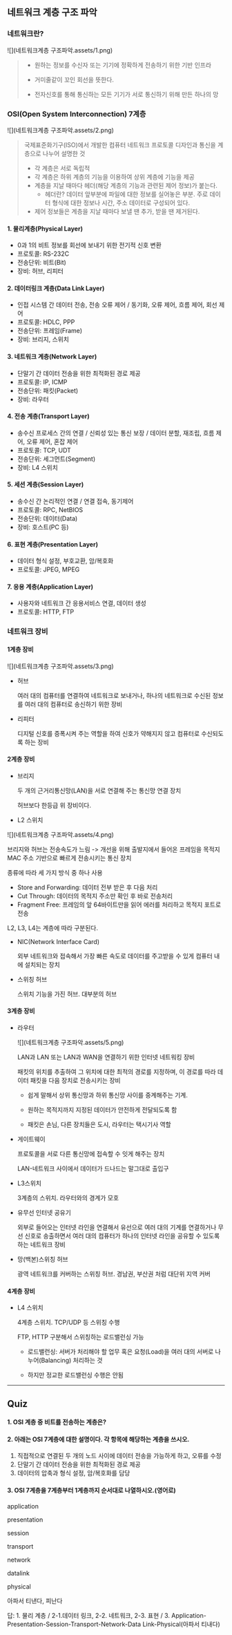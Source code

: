 ## 네트워크 계층 구조 파악



### 네트워크란?

![](네트워크계층 구조파악.assets/1.png)

> - 원하는 정보를 수신자 또는 기기에 정확하게 전송하기 위한 기반 인프라
>
> - 거미줄같이 꼬인 회선을 뜻한다.
>
> - 전자신호를 통해 통신하는 모든 기기가 서로 통신하기 위해 만든 하나의 망



###  OSI(Open System Interconnection) 7계층

![](네트워크계층 구조파악.assets/2.png)

> 국제표준화기구(ISO)에서 개발한 컴퓨터 네트워크 프로토콜 디자인과 통신을 계층으로 나누어 설명한 것
>
> - 각 계층은 서로 독립적
> - 각 계층은 하위 계층의 기능을 이용하여 상위 계층에 기능을 제공
> - 계층을 지날 때마다 헤더(해당 계층의 기능과 관련된 제어 정보)가 붙는다.
>   * 헤더란? 데이터 앞부분에 파일에 대한 정보를 실어놓은 부분. 주로 데이터 형식에 대한 정보나 시간, 주소 데이터로 구성되어 있다.
> - 제어 정보들은 계층을 지날 때마다 보낼 땐 추가, 받을 땐 제거된다.

#### 1. 물리계층(Physical Layer)

- 0과 1의 비트 정보를 회선에 보내기 위한 전기적 신호 변환
- 프로토콜:  RS-232C
- 전송단위: 비트(Bit)
- 장비: 허브, 리피터

#### 2. 데이터링크 계층(Data Link Layer)

- 인접 시스템 간 데이터 전송, 전송 오류 제어 / 동기화, 오류 제어, 흐름 제어, 회선 제어
- 프로토콜: HDLC, PPP
- 전송단위: 프레임(Frame)
- 장비: 브리지, 스위치

#### 3. 네트워크 계층(Network Layer)

- 단말기 간 데이터 전송을 위한 최적화된 경로 제공
- 프로토콜: IP, ICMP
- 전송단위: 패킷(Packet)
- 장비: 라우터

#### 4. 전송 계층(Transport Layer)

- 송수신 프로세스 간의 연결 / 신뢰성 있는 통신 보장 / 데이터 분할, 재조립, 흐름 제어, 오류 제어, 혼잡 제어
- 프로토콜: TCP, UDT
- 전송단위: 세그먼트(Segment)
- 장비: L4 스위치

#### 5. 세션 계층(Session Layer)

- 송수신 간 논리적인 연결 / 연결 접속, 동기제어
- 프로토콜: RPC, NetBIOS
- 전송단위: 데이터(Data)
- 장비: 호스트(PC 등)

#### 6. 표현 계층(Presentation Layer)

- 데이터 형식 설정, 부호교환, 암/복호화
- 프로토콜: JPEG, MPEG

#### 7. 응용 계층(Application Layer)

- 사용자와 네트워크 간 응용서비스 연결, 데이터 생성
- 프로토콜: HTTP, FTP



### 네트워크 장비

#### 1계층 장비

![](네트워크계층 구조파악.assets/3.png)

- 허브

  여러 대의 컴퓨터를 연결하여 네트워크로 보내거나, 하나의 네트워크로 수신된 정보를 여러 대의 컴퓨터로 송신하기 위한 장비

- 리피터

  디지털 신호를 증폭시켜 주는 역할을 하여 신호가 약해지지 않고 컴퓨터로 수신되도록 하는 장비

#### 2계층 장비

- 브리지

  두 개의 근거리통신망(LAN)을 서로 연결해 주는 통신망 연결 장치

  허브보다 한등급 위 장비이다.

-  L2 스위치

  ![](네트워크계층 구조파악.assets/4.png)

  브리지와 허브는 전송속도가 느림 -> 개선을 위해 출발지에서 들어온 프레임을 목적지 MAC 주소 기반으로 빠르게 전송시키는 통신 장치

  종류에 따라 세 가지 방식 중 하나 사용

  - Store and Forwarding: 데이터 전부 받은 후 다음 처리
  - Cut Through: 데이터의 목적지 주소만 확인 후 바로 전송처리
  - Fragment Free: 프레임의 앞 64바이트만을 읽어 에러를 처리하고 목적지 포트로 전송

  L2, L3, L4는 계층에 따라 구분된다.

- NIC(Network Interface Card)

  외부 네트워크와 접속해서 가장 빠른 속도로 데이터를 주고받을 수 있게 컴퓨터 내에 설치되는 장치

- 스위칭 허브

  스위치 기능을 가진 허브. 대부분의 허브

#### 3계층 장비

- 라우터

  ![](네트워크계층 구조파악.assets/5.png)

  LAN과 LAN 또는 LAN과 WAN을 연결하기 위한 인터넷 네트워킹 장비

  패킷의 위치를 추출하여 그 위치에 대한 최적의 경로를 지정하며, 이 경로를 따라 데이터 패킷을 다음 장치로 전송시키는 장비

  - 쉽게 말해서 상위 통신망과 하위 통신망 사이를 중계해주는 기계.

  - 원하는 목적지까지 지정된 데이터가 안전하게 전달되도록 함
  - 패킷은 손님, 다른 장치들은 도시, 라우터는 택시기사 역할

- 게이트웨이

  프로토콜을 서로 다른 통신망에 접속할 수 잇게 해주는 장치

   LAN-네트워크 사이에서 데이터가 드나드는 말그대로 출입구

- L3스위치

  3계층의 스위치. 라우터와의 경계가 모호

- 유무선 인터넷 공유기

  외부로 들어오는 인터넷 라인을 연결해서 유선으로 여러 대의 기계를 연결하거나 무선 신호로 송출하면서 여러 대의 컴퓨터가 하나의 인터넷 라인을 공유할 수 있도록 하는 네트워크 장비

- 망(백본)스위칭 허브

  광역 네트워크를 커버하는 스위칭 허브. 경남권, 부산권 처럼 대단위 지역 커버

#### 4계층 장비

- L4 스위치

  4계층 스위치. TCP/UDP 등 스위칭 수행

  FTP, HTTP 구분해서 스위칭하는 로드밸런싱 가능

  - 로드밸런싱: 서버가 처리해야 할 업무 혹은 요청(Load)을 여러 대의 서버로 나누어(Balancing) 처리하는 것

  - 하지만 정교한 로드밸런싱 수행은 안됨



<hr>

## Quiz

#### 1. OSI 계층 중 비트를 전송하는 계층은?

#### 2. 아래는 OSI 7계층에 대한 설명이다. 각 항목에 해당하는 계층을 쓰시오.

1. 직접적으로 연결된 두 개의 노드 사이에 데이터 전송을 가능하게 하고, 오류를 수정
2. 단말기 간 데이터 전송을 위한 최적화된 경로 제공
3. 데이터의 압축과 형식 설정, 암/복호화를 담당 

#### 3. OSI 7계층을 7계층부터 1계층까지 순서대로 나열하시오.(영어로)

application

presentation

session

transport

network

datalink

physical

아파서 티낸다, 피난다















답: 1. 물리 계층 / 2-1.데이터 링크, 2-2. 네트워크, 2-3. 표현 / 3. Application-Presentation-Session-Transport-Network-Data Link-Physical(아파서 티내다)
